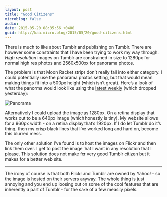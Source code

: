 ```yaml
---
layout: post
title: "Good Citizens"
microblog: false
audio: 
date: 2015-05-20 08:35:56 +0400
guid: http://kaa.micro.blog/2015/05/20/good-citizens.html
---
```

<p>There is much to like about Tumblr and publishing on Tumblr. There are however some constraints that I have been trying to work my way through. <em>High resolution</em> images on Tumblr are constrained in size to 1280px for normal high res photos and 2560x500px for panorama photos.</p>

<p>The problem is that Moon Racket strips don&rsquo;t really fall into either category. I could potentially use the panorama photos setting, but that would mean making things fit into a 500px height (which isn&rsquo;t great). Here&rsquo;s a look of what the panorma would look like using the <a href="http://moonracket.com/post/119418092109/in-plain-sight">latest weekly</a> (which dropped yesterday):</p>

<p><img src="https://micro.kaa.bz/uploads/2018/a59360f369.jpg" alt="Panorama" /></p>

<p>Alternatively I could upload the image as 1280px. On a retina display that works out to be a 640px image (which honestly is tiny). My website allows for a 960px width - on a retina display that&rsquo;s 1920px. If I do let Tumblr do it&rsquo;s thing, then my crisp black lines that I&rsquo;ve worked long and hard on, become this blurred mess.</p>

<p>The only other solution I&rsquo;ve found is to host the images on Flickr and then link them over. I get to post the image that I want in any resolution that I please. This solution does not make for very good Tumblr citizen but it makes for a better web site.</p>

<hr /><p>The irony of course is that both Flickr and Tumblr are owned by Yahoo! - so the image is hosted on their servers anyway. The whole thing is just annoying and you end up loosing out on some of the cool features that are inherently a part of Tumblr - for the sake of a few measily pixels.</p>
